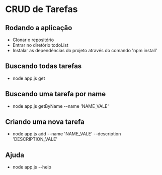 # CRUD de Tarefas
## Rodando a aplicação
- Clonar o repositório
- Entrar no diretório todoList
- Instalar as dependências do projeto através do comando 'npm install'

## Buscando todas tarefas
- node app.js get

## Buscando uma tarefa por name
- node app.js getByName --name 'NAME_VALE'

## Criando uma nova tarefa
- node app.js add --name 'NAME_VALE' --description 'DESCRIPTION_VALE'

## Ajuda
- node app.js --help
